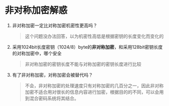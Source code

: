 # 非对称加密解惑

1. 非对称加密一定比对称加密机密性更高吗？

   > 这个问题没办法回答，以为机密性高低是根据密钥的长度变化而变化的

   

2. 采用1024bit长度密钥（1024/8）byte的**非对称加密**，和采用128bit密钥长度的对称加密中，哪个安全

   > 非对称加密的密钥长度不能与对称加密的密钥长度进行比较

   

3. 有了非对称加密，对称加密会被替代吗？

   > 不会，非对称加密的处理速度只有对称加密的几百分之一，因此非对称加密不适合用对很长的信息内容进行加密，根据目的的不同，可以会用到混合密码系统将其结合。